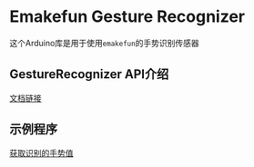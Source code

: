 # Emakefun Gesture Recognizer

这个Arduino库是用于使用`emakefun`的手势识别传感器

## GestureRecognizer API介绍

[文档链接](https://emakefun-arduino-library.github.io/emakefun_gesture_recognizer/class_gesture_recognizer.html)

## 示例程序

[获取识别的手势值](https://emakefun-arduino-library.github.io/emakefun_gesture_recognizer/get_gesture_8ino-example.html)
